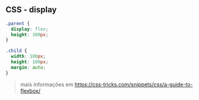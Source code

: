 ##  CSS - display

```css
.parent {
  display: flex;
  height: 300px;
}

.child {
  width: 100px;
  height: 100px;
  margin: auto;
}
```

<style type="text/css">
.reveal .parent {
  display: flex;
  height: 150px;
  border: solid 1px #fff;
}

.reveal .child {
  width: 50px;
  height: 50px;
  margin: auto;
  background-color: gold;
}
</style>

<div class="parent">
  <div class="child">
  </div>
</div>

> mais informações em https://css-tricks.com/snippets/css/a-guide-to-flexbox/
